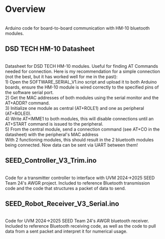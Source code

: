 # Overview
<br/>Arduino code for board-to-board communication with HM-10 bluetooth modules. 
## DSD TECH HM-10 Datasheet
<br/>Datasheet for DSD TECH HM-10 modules. Useful for finding AT Commands needed for connection. Here is my recommendation for a simple connection (not the best, but it has worked well for me in the past):
<br/>1) Open the SOFTWARE_SERIAL_V1.ino script and upload it to both Arduino boards, ensure the HM-10 module is wired correctly to the specified pins of the software serial port.
<br/>2) Get the MAC addresses of both modules using the serial monitor and the AT+ADDR? command.
<br/>3) Initialize one module as central (AT+ROLE1) and one as peripheral (AT+ROLE0).
<br/>4) Write AT+IMME1 to both modules, this will disable connections until an AT+START command is issued to the peripheral.
<br/>5) From the central module, send a connection command (see AT+CO in the datasheet) with the peripheral's MAC address
<br/>With 2 functioning modules, this should result in the 2 bluetooth modules being connected. Now data can be sent via UART between them!
## SEED_Controller_V3_Trim.ino
<br/>Code for a transmitter controller to interface with UVM 2024->2025 SEED Team 24's AWGR project. Included to reference Bluetooth transmission code and the code that structures a packet of data to send.
## SEED_Robot_Receiver_V3_Serial.ino
<br/>Code for UVM 2024->2025 SEED Team 24's AWGR bluetooth receiver. Included to reference Bluetooth receiving code, as well as the code to pull data from a sent packet and interpret it for numerical usage.
